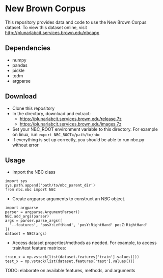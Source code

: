 # New Brown Corpus

This repository provides data and code to use the New Brown Corpus dataset. To view this dataset online, visit http://plunarlabcit.services.brown.edu/nbcapp

## Dependencies
- numpy
- pandas
- pickle
- tqdm
- argparse

## Download

- Clone this repository
- In the directory, download and extract:
  - https://plunarlabcit.services.brown.edu/release.7z
  - https://plunarlabcit.services.brown.edu/images.7z
- Set your NBC_ROOT environment variable to this directory. For example on linux, run `export NBC_ROOT=/path/to/nbc`
- If everything is set up correctly, you should be able to run nbc.py without error

## Usage

- Import the NBC class
```
import sys  
sys.path.append('path/to/nbc_parent_dir')  
from nbc.nbc import NBC
```
- Create argparse arguments to construct an NBC object.
```
import argparse
parser = argparse.ArgumentParser()
NBC.add_args(parser)
args = parser.parse_args([
  '--features', 'posX:LeftHand', 'posY:RightHand' posZ:RightHand'
])
dataset = NBC(args)
```
- Access dataset properties/methods as needed. For example, to access train/test feature matrices:
```
train_x = np.vstack(list(dataset.features['train'].values()))
test_x = np.vstack(list(dataset.features['test'].values()))
```

TODO: elaborate on available features, methods, and arguments
